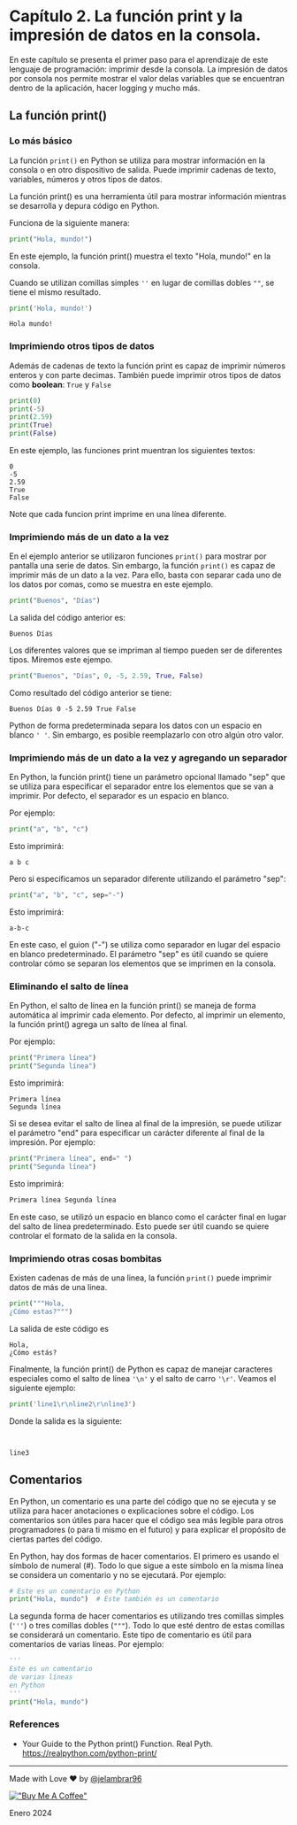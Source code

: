 # Capítulo 2. La función print y la impresión de datos en la consola. 

En este capítulo se presenta el primer paso para el aprendizaje de este lenguaje de programación: imprimir desde la consola. La impresión de datos por consola nos permite mostrar el valor delas variables que se encuentran dentro de la aplicación, hacer logging y mucho más. 

## La función print()

### Lo más básico

La función ```print()``` en Python se utiliza para mostrar información en la consola o en otro dispositivo de salida. Puede imprimir cadenas de texto, variables, números y otros tipos de datos.

La función print() es una herramienta útil para mostrar información mientras se desarrolla y depura código en Python.

Funciona de la siguiente manera:

```python
print("Hola, mundo!")
```

En este ejemplo, la función print() muestra el texto "Hola, mundo!" en la consola. 

Cuando se utilizan comillas simples ```''``` en lugar de comillas dobles ```""```, se tiene el mismo resultado. 

```python
print('Hola, mundo!')
```

```plain
Hola mundo!
```


### Imprimiendo otros tipos de datos

Además de cadenas de texto la función print es capaz de imprimir números enteros y con parte decimas. También puede imprimir otros tipos de datos como **boolean**: ```True``` y ```False```

```python
print(0)
print(-5)
print(2.59)
print(True)
print(False)
```

En este ejemplo, las funciones print muentran los siguientes textos:

```plain
0
-5
2.59
True
False
```

Note que cada funcion print imprime en una línea diferente. 

### Imprimiendo más de un dato a la vez

En el ejemplo anterior se utilizaron funciones ```print()``` para mostrar por pantalla una serie de datos. Sin embargo, la función ```print()``` es capaz de imprimir más de un dato a la vez. Para ello, basta con separar cada uno de los datos por comas, como se muestra en este ejemplo. 

```python
print("Buenos", "Días")
```

La salida del código anterior es: 

```plain 
Buenos Días
```

Los diferentes valores que se impriman al tiempo pueden ser de diferentes tipos. Miremos este ejempo. 
```python
print("Buenos", "Días", 0, -5, 2.59, True, False)
```

Como resultado del código anterior se tiene:

```plain 
Buenos Días 0 -5 2.59 True False
```

Python de forma predeterminada separa los datos con un espacio en blanco ```' '```. Sin embargo, es posible reemplazarlo con otro algún otro valor. 

### Imprimiendo más de un dato a la vez y agregando un separador

En Python, la función print() tiene un parámetro opcional llamado "sep" que se utiliza para especificar el separador entre los elementos que se van a imprimir. Por defecto, el separador es un espacio en blanco.

Por ejemplo:

```python
print("a", "b", "c")
```

Esto imprimirá:

```plain
a b c
```

Pero si especificamos un separador diferente utilizando el parámetro "sep":

```python
print("a", "b", "c", sep="-")
```

Esto imprimirá:

```plain
a-b-c
```

En este caso, el guion ("-") se utiliza como separador en lugar del espacio en blanco predeterminado. El parámetro "sep" es útil cuando se quiere controlar cómo se separan los elementos que se imprimen en la consola.

### Eliminando el salto de línea 

En Python, el salto de línea en la función print() se maneja de forma automática al imprimir cada elemento. Por defecto, al imprimir un elemento, la función print() agrega un salto de línea al final.

Por ejemplo:

```python
print("Primera línea")
print("Segunda línea")
```

Esto imprimirá:

```plain
Primera línea
Segunda línea
```

Si se desea evitar el salto de línea al final de la impresión, se puede utilizar el parámetro "end" para especificar un carácter diferente al final de la impresión. Por ejemplo:

```python
print("Primera línea", end=" ")
print("Segunda línea")
```

Esto imprimirá:

```python
Primera línea Segunda línea
```

En este caso, se utilizó un espacio en blanco como el carácter final en lugar del salto de línea predeterminado. Esto puede ser útil cuando se quiere controlar el formato de la salida en la consola.


### Imprimiendo otras cosas bombitas

Existen cadenas de más de una linea, la función ```print()``` puede imprimir datos de más de una linea. 

```python
print("""Hola,
¿Cómo estas?""")
```

La salida de este código es

```plain
Hola,
¿Cómo estás?
```

Finalmente, la función print() de Python es capaz de manejar caracteres especiales como el salto de línea ```'\n'``` y el salto de carro ```'\r'```. Veamos el siguiente ejemplo: 

```python
print('line1\r\nline2\r\nline3')
```

Donde la salida es la siguiente: 

```plain


line3
```

## Comentarios 

En Python, un comentario es una parte del código que no se ejecuta y se utiliza para hacer anotaciones o explicaciones sobre el código. Los comentarios son útiles para hacer que el código sea más legible para otros programadores (o para ti mismo en el futuro) y para explicar el propósito de ciertas partes del código.

En Python, hay dos formas de hacer comentarios. El primero es usando el símbolo de numeral (#). Todo lo que sigue a este símbolo en la misma línea se considera un comentario y no se ejecutará. Por ejemplo:

```python
# Este es un comentario en Python
print("Hola, mundo")  # Este también es un comentario

```

La segunda forma de hacer comentarios es utilizando tres comillas simples (```'''```) o tres comillas dobles (```"""```). Todo lo que esté dentro de estas comillas se considerará un comentario. Este tipo de comentario es útil para comentarios de varias líneas. Por ejemplo:

```python
'''
Este es un comentario
de varias líneas
en Python
'''
print("Hola, mundo")
```

### References

- Your Guide to the Python print() Function. Real Pyth. https://realpython.com/python-print/

____

Made with Love ❤️ by [@jelambrar96](https://github.com/jelambrar96)

[!["Buy Me A Coffee"](https://www.buymeacoffee.com/assets/img/custom_images/orange_img.png)](https://www.buymeacoffee.com/jelambrar1)

Enero 2024